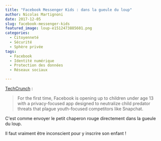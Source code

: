 ```yaml
---
title: "Facebook Messenger Kids : dans la gueule du loup"
author: Nicolas Martignoni
date: 2017-12-05
slug: facebook-messenger-kids
featured_image: loup-e1512473885601.png
categories:
  - Citoyenneté
  - Sécurité
  - Sphère privée
tags:
  - Facebook
  - Identité numérique
  - Protection des données
  - Réseaux sociaux

---
```

[TechCrunch](https://techcrunch.com/2017/12/04/facebook-messenger-kids/) :

> For the first time, Facebook is opening up to children under age 13 with a privacy-focused app designed to neutralize child predator threats that plague youth-focused competitors like Snapchat.

C'est comme envoyer le petit chaperon rouge directement dans la gueule du loup.

Il faut vraiment être inconscient pour y inscrire son enfant !

<!--more-->
